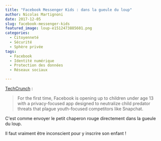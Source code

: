 ```yaml
---
title: "Facebook Messenger Kids : dans la gueule du loup"
author: Nicolas Martignoni
date: 2017-12-05
slug: facebook-messenger-kids
featured_image: loup-e1512473885601.png
categories:
  - Citoyenneté
  - Sécurité
  - Sphère privée
tags:
  - Facebook
  - Identité numérique
  - Protection des données
  - Réseaux sociaux

---
```

[TechCrunch](https://techcrunch.com/2017/12/04/facebook-messenger-kids/) :

> For the first time, Facebook is opening up to children under age 13 with a privacy-focused app designed to neutralize child predator threats that plague youth-focused competitors like Snapchat.

C'est comme envoyer le petit chaperon rouge directement dans la gueule du loup.

Il faut vraiment être inconscient pour y inscrire son enfant !

<!--more-->
